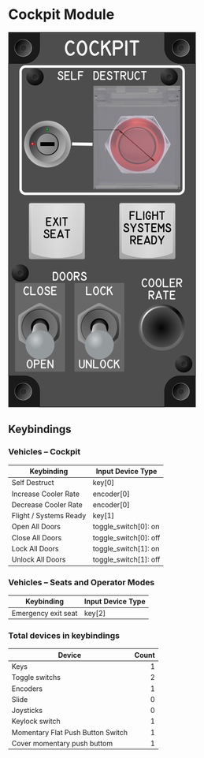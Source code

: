 # Cockpit Module

![Cockpit Module](images/CockpitModule-60mmWidth.png)

## Keybindings

### Vehicles – Cockpit

| Keybinding             | Input Device Type     |
| ---------------------- | ----------------------|
| Self Destruct          | key[0]                |
| Increase Cooler Rate   | encoder[0]            |
| Decrease Cooler Rate   | encoder[0]            |
| Flight / Systems Ready | key[1]                |
| Open All Doors         | toggle_switch[0]: on  |
| Close All Doors        | toggle_switch[0]: off |
| Lock All Doors         | toggle_switch[1]: on  |
| Unlock All Doors       | toggle_switch[1]: off |

### Vehicles – Seats and Operator Modes

| Keybinding             | Input Device Type     |
| ---------------------- | ----------------------|
| Emergency exit seat    | key[2]                |

### Total devices in keybindings

| Device                            |  Count |
| --------------------------------- | -----: |
| Keys                              |      1 |
| Toggle switchs                    |      2 |
| Encoders                          |      1 |
| Slide                             |      0 |
| Joysticks                         |      0 |
| Keylock switch                    |      1 |
| Momentary Flat Push Button Switch |      1 |
| Cover momentary push buttom       |      1 |
